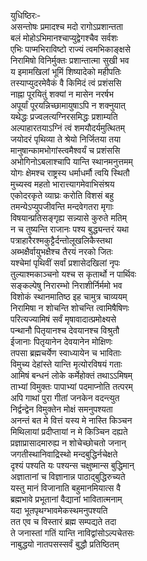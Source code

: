 युधिष्ठिरः-   
असन्तोषः प्रमादश्च मदो रागोऽप्रशान्तता  
बलं मोहोऽभिमानश्चाप्युद्वेगश्चैव सर्वशः  
एभिः पाप्मभिराविष्टो राज्यं त्वमभिकाङ्क्षसे  
निरामिषो विनिर्मुक्तः प्रशान्तात्मा सुखी भव  
य इमामखिलां भूमिं शिष्यादेको महीपतिः  
तस्याप्युदरमेवैकं वै किमिदं त्वं प्रशंससि  
नाह्ना पूरयितुं शक्यां न मासेन नरर्षभ  
अपूर्यां पूरयन्निच्छामायुषाऽपि न शक्नुयात्  
यथेद्धः प्रज्वलत्यग्निरसमिद्धः प्रशाम्यति  
अल्पाहारतयाऽग्निं त्वं शमयौदर्यमुत्थितम्  
जयोदरं पृथिव्या ते श्रेयो निर्जितया तया  
मानुषान्कामभोगांस्त्वमैश्वर्यं च प्रशंससि  
अभोगिनोऽबलाश्चापि यान्ति स्थानमनुत्तमम्  
योगः क्षेमश्च राष्ट्रस्य धर्माधर्मौ त्वयि स्थितौ  
मुच्यस्व महतो भारात्त्यागमेवाभिसंश्रय  
एकोदरकृते व्याघ्रः करोति विशसं बहु  
तमन्येऽप्युपजीवन्ति मन्दवेगतरा मृगाः  
विषयान्प्रतिसङ्गृह्य सन्न्यासे कुरुते मतिम्  
न च तुष्यन्ति राजानः पश्य बुद्ध्यन्तरं यथा  
पत्राहारैरश्मकुट्टैर्दन्तोलूखलिकैस्तथा  
अब्भक्षैर्वायुभक्षैश्च तैरयं नरको जितः  
यश्चेमां पृथिवीं सर्वां प्रशासेदखिलां नृपः  
तुल्याश्मकाञ्चनो यश्च स कृतार्थो न पार्थिवः  
सङ्कल्पेषु निरारम्भो निराशीर्निर्ममो भव  
विशोकं स्थानमातिष्ठ इह चामुत्र चाव्ययम्  
निरामिषा न शोचन्ति शोचन्ति त्वामिषैषिणः  
परित्यज्यामिषं सर्वं मृषावादात्प्रमोक्ष्यसे  
पन्थानौ पितृयानश्च देवयानश्च विश्रुतौ  
ईजानाः पितृयानेन देवयानेन मोक्षिणः  
तपसा ब्रह्मचर्येण स्वाध्यायेन च भाविताः  
विमुच्य देहांस्ते यान्ति मृत्योरविषयं गताः  
आमिषं बन्धनं लोके कर्मेहोक्तं तथाऽऽमिषम्  
ताभ्यां विमुक्तः पापाभ्यां पदमाप्नोति तत्परम्  
अपि गाथां पुरा गीतां जनकेन वदन्त्युत  
निर्द्वन्द्वेन विमुक्तेन मोक्षं समनुपश्यता  
अनन्तं बत मे वित्तं यस्य मे नास्ति किञ्चन  
मिथिलायां प्रदीप्तायां न मे किञ्चिन दह्यते  
प्रज्ञाप्रासादमारुह्य न शोचेच्छोचतो जनान्  
जगतीस्थानिवाद्रिस्थो मन्दबुद्धिर्नचेक्षते  
दृश्यं पश्यति यः पश्यन्स चक्षुष्मान्स बुद्धिमान्  
अज्ञातानां च विज्ञानान्न पाठाद्बुद्धिरुच्यते  
यस्तु मानं विजानाति बहुमानमियात्स वै  
ब्रह्मभावे प्रभूतानां वैद्यानां भावितात्मनाम्  
यदा भूतपृथग्भावमेकस्थमनुपश्यति  
तत एव च विस्तारं ब्रह्म सम्पद्यते तदा  
ते जनास्तां गतिं यान्ति नाविद्वांसोऽल्पचेतसः  
नाबुद्धयो नातपसस्सर्वं बुद्धौ प्रतिष्ठितम्   
